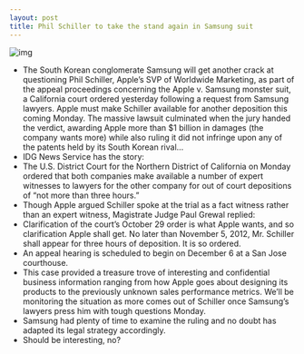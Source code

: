 ```yaml
---
layout: post
title: Phil Schiller to take the stand again in Samsung suit
---
```

![img](http://media.idownloadblog.com/wp-content/uploads/2012/10/Phil-Schiller-iPad-mini-event-001-thumbnail.jpg)
* The South Korean conglomerate Samsung will get another crack at questioning Phil Schiller, Apple’s SVP of Worldwide Marketing, as part of the appeal proceedings concerning the Apple v. Samsung monster suit, a California court ordered yesterday following a request from Samsung lawyers. Apple must make Schiller available for another deposition this coming Monday. The massive lawsuit culminated when the jury handed the verdict, awarding Apple more than $1 billion in damages (the company wants more) while also ruling it did not infringe upon any of the patents held by its South Korean rival…
* IDG News Service has the story:
* The U.S. District Court for the Northern District of California on Monday ordered that both companies make available a number of expert witnesses to lawyers for the other company for out of court depositions of “not more than three hours.”
* Though Apple argued Schiller spoke at the trial as a fact witness rather than an expert witness, Magistrate Judge Paul Grewal replied:
* Clarification of the court’s October 29 order is what Apple wants, and so clarification Apple shall get. No later than November 5, 2012, Mr. Schiller shall appear for three hours of deposition. It is so ordered.
* An appeal hearing is scheduled to begin on December 6 at a San Jose courthouse.
* This case provided a treasure trove of interesting and confidential business information ranging from how Apple goes about designing its products to the previously unknown sales performance metrics. We’ll be monitoring the situation as more comes out of Schiller once Samsung’s lawyers press him with tough questions Monday.
* Samsung had plenty of time to examine the ruling and no doubt has adapted its legal strategy accordingly.
* Should be interesting, no?

